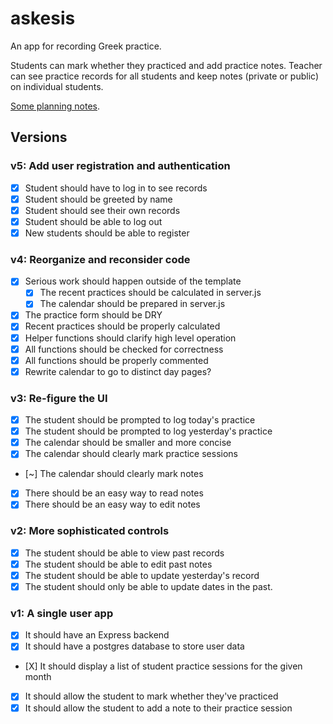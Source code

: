 # askesis

An app for recording Greek practice. 

Students can mark whether they practiced and add practice notes. Teacher can see practice records for all students and keep notes (private or public) on individual students.

[Some planning notes](./planning/PLAN.md).

## Versions

### v5: Add user registration and authentication

- [X] Student should have to log in to see records
- [X] Student should be greeted by name
- [X] Student should see their own records
- [X] Student should be able to log out
- [X] New students should be able to register

### v4: Reorganize and reconsider code

- [X] Serious work should happen outside of the template
  - [X] The recent practices should be calculated in server.js
  - [X] The calendar should be prepared in server.js
- [X] The practice form should be DRY
- [X] Recent practices should be properly calculated
- [X] Helper functions should clarify high level operation
- [X] All functions should be checked for correctness
- [X] All functions should be properly commented
- [X] Rewrite calendar to go to distinct day pages?

### v3: Re-figure the UI

- [X] The student should be prompted to log today's practice
- [X] The student should be prompted to log yesterday's practice
- [X] The calendar should be smaller and more concise
- [X] The calendar should clearly mark practice sessions
- [~] The calendar should clearly mark notes
- [X] There should be an easy way to read notes
- [X] There should be an easy way to edit notes

### v2: More sophisticated controls

- [X] The student should be able to view past records
- [X] The student should be able to edit past notes
- [X] The student should be able to update yesterday's record
- [X] The student should only be able to update dates in the past.

### v1: A single user app

- [X] It should have an Express backend
- [X] It should have a postgres database to store user data
- [Χ] It should display a list of student practice sessions for the given month
- [X] It should allow the student to mark whether they've practiced
- [X] It should allow the student to add a note to their practice session